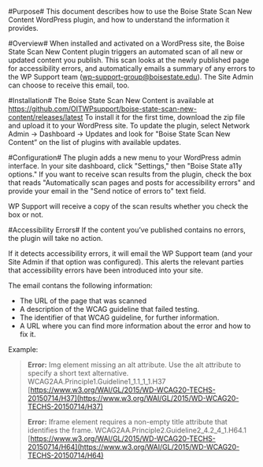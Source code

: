 #Purpose#
This document describes how to use the Boise State Scan New Content WordPress plugin, and how to understand the information it provides.

#Overview#
When installed and activated on a WordPress site, the Boise State Scan New Content plugin triggers an automated scan of all new or updated content you publish. This scan looks at the newly published page for accessibility errors, and automatically emails a summary of any errors to the WP Support team (wp-support-group@boisestate.edu). The Site Admin can choose to receive this email, too.

#Installation#
The Boise State Scan New Content is available at
https://github.com/OITWPsupport/boise-state-scan-new-content/releases/latest
To install it for the first time, download the zip file and upload it to your WordPress site. To update the plugin, select Network Admin -> Dashboard -> Updates and look for "Boise State Scan New Content” on the list of plugins with available updates.

#Configuration#
The plugin adds a new menu to your WordPress admin interface. In your site dashboard, click "Settings," then "Boise State a11y options." If you want to receive scan results from the plugin, check the box that reads "Automatically scan pages and posts for accessibility errors" and provide your email in the  "Send notice of errors to" text field.

WP Support will receive a copy of the scan results whether you check the box or not.

#Accessibility Errors#
If the content you’ve published contains no errors, the plugin will take no action.

If it detects accessibility errors, it will email the WP Support team (and your Site Admin if that option was configured). This alerts the relevant parties that accessibility errors have been introduced into your site.

The email contans the following information:

- The URL of the page that was scanned
- A description of the WCAG guideline that failed testing.
- The identifier of that WCAG guideline, for further information.
- A URL where you can find more information about the error and how to fix it.

Example:

>**Error:** Img element missing an alt attribute. Use the alt attribute to specify a short text alternative.  
>WCAG2AA.Principle1.Guideline1\_1.1\_1\_1.H37  
>[https://www.w3.org/WAI/GL/2015/WD-WCAG20-TECHS-20150714/H37](https://www.w3.org/WAI/GL/2015/WD-WCAG20-TECHS-20150714/H37)
>
>**Error:** Iframe element requires a non-empty title attribute that identifies the frame.
>WCAG2AA.Principle2.Guideline2\_4.2\_4\_1.H64.1  
>[https://www.w3.org/WAI/GL/2015/WD-WCAG20-TECHS-20150714/H64](https://www.w3.org/WAI/GL/2015/WD-WCAG20-TECHS-20150714/H64)

